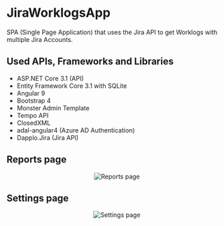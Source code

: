 # JiraWorklogsApp
SPA (Single Page Application) that uses the Jira API to get Worklogs with multiple Jira Accounts.

## Used APIs, Frameworks and Libraries
  * ASP.NET Core 3.1 (API)
  * Entity Framework Core 3.1 with SQLite
  * Angular 9
  * Bootstrap 4
  * Monster Admin Template
  * Tempo API
  * ClosedXML
  * adal-angular4 (Azure AD Authentication)
  * Dapplo.Jira (Jira API)
  
## Reports page
<p align="center">
 <img src="http://a.radikal.ru/a42/1812/a0/7a96af9053f7.png" alt="Reports page" />
</p>

## Settings page
<p align="center">
 <img src="http://d.radikal.ru/d40/1812/ce/01f19cf09dc4.png" alt="Settings page" />
</p>
